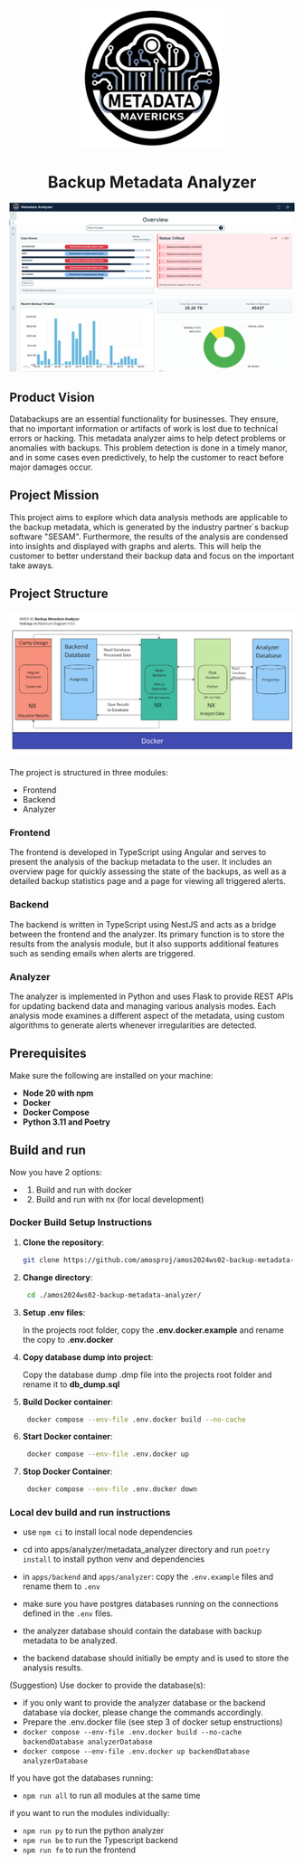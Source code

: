 <div align="center">
    <img src="Documentation/teamLogo.png" height="250" width="250" style="overflow: hidden;object-fit: cover;object-position: top;"/>
    <h1>Backup Metadata Analyzer</h1>
</div>

![Overview Page](Documentation/overviewPage.png)

## Product Vision
Databackups are an essential functionality for businesses. They ensure, that no important information or artifacts of work is lost due to technical errors or hacking. This metadata analyzer aims to help detect problems or anomalies with backups. This problem detection is done in a timely manor, and in some cases even predictively, to help the customer to react before major damages occur.

## Project Mission
This project aims to explore which data analysis methods are applicable to the backup metadata, which is generated by the industry partner´s backup software "SESAM". Furthermore, the results of the analysis are condensed into insights and displayed with graphs and alerts. This will help the customer to better understand their backup data and focus on the important take aways.

## Project Structure

![Architecture Diagram](Documentation/architectureDiagram.png)

The project is structured in three modules:
- Frontend
- Backend
- Analyzer

### Frontend
The frontend is developed in TypeScript using Angular and serves to present the analysis of the backup metadata to the user. It includes an overview page for quickly assessing the state of the backups, as well as a detailed backup statistics page and a page for viewing all triggered alerts.

### Backend
The backend is written in TypeScript using NestJS and acts as a bridge between the frontend and the analyzer. Its primary function is to store the results from the analysis module, but it also supports additional features such as sending emails when alerts are triggered.

### Analyzer
The analyzer is implemented in Python and uses Flask to provide REST APIs for updating backend data and managing various analysis modes. Each analysis mode examines a different aspect of the metadata, using custom algorithms to generate alerts whenever irregularities are detected.

## Prerequisites
Make sure the following are installed on your machine:

- **Node 20 with npm**
- **Docker**
- **Docker Compose**
- **Python 3.11 and Poetry**

## Build and run

Now you have 2 options:
- 1. Build and run with docker
- 2. Build and run with nx (for local development)

### Docker Build Setup Instructions

1. **Clone the repository**:

   ```bash
   git clone https://github.com/amosproj/amos2024ws02-backup-metadata-analyzer.git

   ```

2. **Change directory**:

   ```bash
    cd ./amos2024ws02-backup-metadata-analyzer/

   ```

3. **Setup .env files**:

   In the projects root folder, copy the **.env.docker.example** and rename the copy to **.env.docker**

4. **Copy database dump into project**:

   Copy the database dump .dmp file into the projects root folder and rename it to **db_dump.sql**

5. **Build  Docker container**:

   ```bash
    docker compose --env-file .env.docker build --no-cache

   ```

6. **Start Docker container**:

   ```bash
    docker compose --env-file .env.docker up

   ```

7. **Stop Docker Container**:
   ```bash
    docker compose --env-file .env.docker down
   ```


### Local dev build and run instructions

- use `npm ci` to install local node dependencies
- cd into apps/analyzer/metadata_analyzer directory and run `poetry install` to install python venv and dependencies

- in `apps/backend` and `apps/analyzer`: copy the `.env.example` files and rename them to `.env`
- make sure you have postgres databases running on the connections defined in the `.env` files.
- the analyzer database should contain the database with backup metadata to be analyzed.
- the backend database should initially be empty and is used to store the analysis results.


(Suggestion) Use docker to provide the database(s): 
- if you only want to provide the analyzer database or the backend database via docker, please change the commands accordingly.
- Prepare the .env.docker file (see step 3 of docker setup enstructions)
- `docker compose --env-file .env.docker build --no-cache backendDatabase analyzerDatabase`
- `docker compose --env-file .env.docker up backendDatabase analyzerDatabase`


If you have got the databases running:
- `npm run all` to run all modules at the same time

if you want to run the modules individually:
- `npm run py` to run the python analyzer
- `npm run be` to run the Typescript backend
- `npm run fe` to run the frontend
